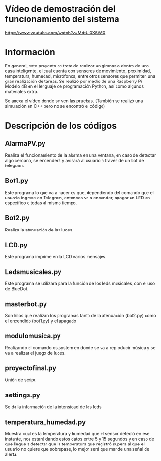 # Vídeo de demostración del funcionamiento del sistema

https://www.youtube.com/watch?v=MdtUl0X5Wl0

# Información

En general, este proyecto se trata de realizar un gimnasio dentro de una casa inteligente, el cual cuenta con sensores de movimiento, proximidad, temperatura, humedad, micrófonos, entre otros sensores que permiten una gran realización de tareas. Se realizó por medio de una Raspberry Pi Modelo 4B en el lenguaje de programación Python, así como algunos materiales extra. 

Se anexa el vídeo donde se ven las pruebas. (También se realizó una simulación en C++ pero no se encontró el código) 

# Descripción de los códigos

## AlarmaPV.py

Realiza el funcionamiento de la alarma en una ventana, en caso de detectar algo cercano, se encenderá y avisará al usuario a través de un bot de telegram.

## Bot1.py

Este programa lo que va a hacer es que, dependiendo del comando que el usuario ingrese en Telegram, entonces va a encender, apagar un LED en específico o todas al mismo tiempo.

## Bot2.py

Realiza la atenuación de las luces. 

## LCD.py

Este programa imprime en la LCD varios mensajes. 

## Ledsmusicales.py

Este programa se utilizará para la función de los leds musicales, con el uso de BlueDot.

## masterbot.py

Son hilos que realizan los programas tanto de la atenuación (bot2.py) como el encendido (bot1.py) y el apagado 

## modulomusica.py

Realizando el comando os.system en donde se va a reproducir música y se va a realizar el juego de luces.

## proyectofinal.py

Unión de script

## settings.py

Se da la información de la intensidad de los leds. 

## temperatura_humedad.py

Muestra cuál es la temperatura y humedad que el sensor detectó en ese instante, nos estará dando estos datos entre 5 y 15 segundos y en caso de que llegue a detectar que la temperatura que registró supera al que el usuario no quiere que sobrepase, lo mejor será que mande una señal de alerta.
